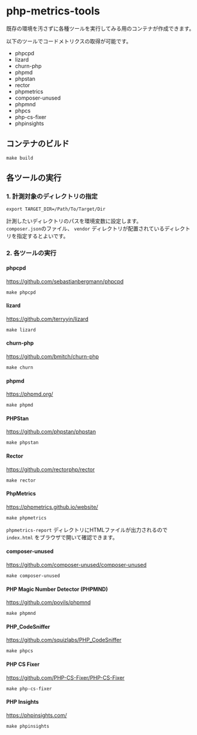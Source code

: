 # php-metrics-tools

既存の環境を汚さずに各種ツールを実行してみる用のコンテナが作成できます。

以下のツールでコードメトリクスの取得が可能です。

- phpcpd
- lizard
- churn-php
- phpmd
- phpstan
- rector
- phpmetrics
- composer-unused
- phpmnd
- phpcs
- php-cs-fixer
- phpinsights

## コンテナのビルド

```shell
make build
```

## 各ツールの実行

### 1. 計測対象のディレクトリの指定

```shell
export TARGET_DIR=/Path/To/Target/Dir
```

計測したいディレクトリのパスを環境変数に設定します。  
`composer.json`のファイル、 `vendor` ディレクトリが配置されているディレクトリを指定するとよいです。

### 2. 各ツールの実行

#### phpcpd

https://github.com/sebastianbergmann/phpcpd

```shell
make phpcpd
```

#### lizard

https://github.com/terryyin/lizard

```shell
make lizard
```

#### churn-php

https://github.com/bmitch/churn-php

```shell
make churn
```

#### phpmd

https://phpmd.org/

```shell
make phpmd
```

#### PHPStan

https://github.com/phpstan/phpstan

```shell
make phpstan
```

#### Rector

https://github.com/rectorphp/rector

```shell
make rector
```

#### PhpMetrics

https://phpmetrics.github.io/website/

```shell
make phpmetrics
```

`phpmetrics-report` ディレクトリにHTMLファイルが出力されるので `index.html` をブラウザで開いて確認できます。

#### composer-unused

https://github.com/composer-unused/composer-unused

```shell
make composer-unused
```

#### PHP Magic Number Detector (PHPMND)

https://github.com/povils/phpmnd

```shell
make phpmnd
```

#### PHP_CodeSniffer

https://github.com/squizlabs/PHP_CodeSniffer

```shell
make phpcs
```

#### PHP CS Fixer

https://github.com/PHP-CS-Fixer/PHP-CS-Fixer

```shell
make php-cs-fixer
```

#### PHP Insights

https://phpinsights.com/

```shell
make phpinsights
```
